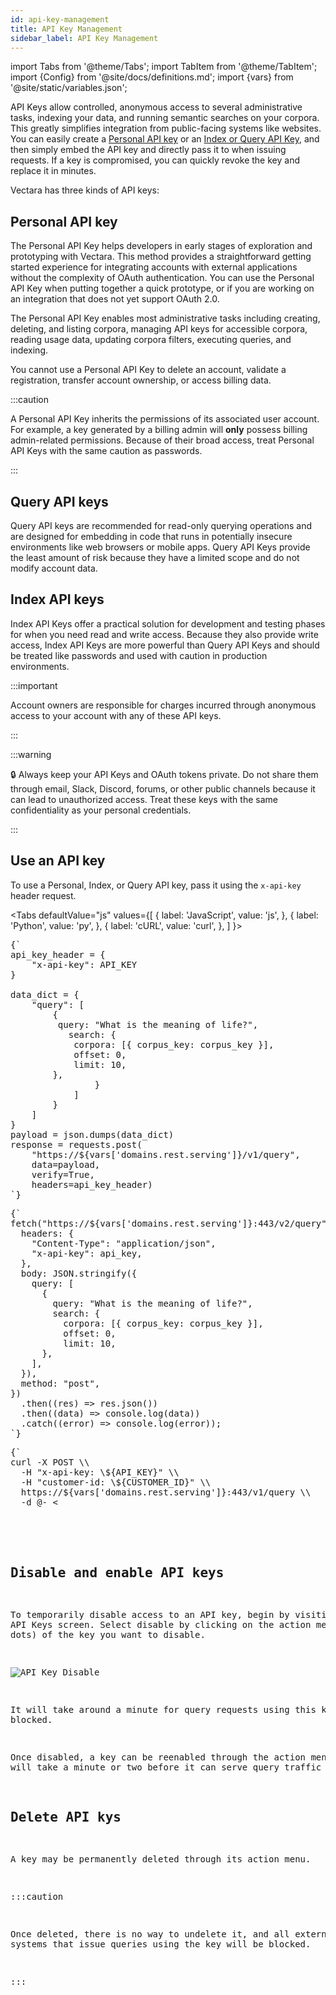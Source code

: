 ```yaml
---
id: api-key-management
title: API Key Management
sidebar_label: API Key Management
---
```


import Tabs from '@theme/Tabs';
import TabItem from '@theme/TabItem';
import {Config} from '@site/docs/definitions.md';
import {vars} from '@site/static/variables.json';

API Keys allow controlled, anonymous access to several administrative tasks, 
indexing your data, and running semantic searches on your corpora. This 
greatly simplifies integration from public-facing systems like websites. You 
can easily create a [Personal API key](/docs/console-ui/personal-api-key) or 
an [Index or Query API Key](/docs/console-ui/index-and-query-api-keys), 
and then simply embed the API key and directly pass it to <Config v="names.product"/> when 
issuing requests. If a key is compromised, you can quickly revoke the key and 
replace it in minutes.

Vectara has three kinds of API keys:

## Personal API key

The Personal API Key helps developers in early stages of exploration and 
prototyping with Vectara. This method provides a straightforward getting 
started experience for integrating accounts with external applications without 
the complexity of OAuth authentication. You can use the Personal API Key when 
putting together a quick prototype, or if you are working on an integration 
that does not yet support OAuth 2.0.

The Personal API Key enables most administrative tasks including creating, 
deleting, and listing corpora, managing API keys for accessible corpora, 
reading usage data, updating corpora filters, executing queries, and indexing.

You cannot use a Personal API Key to delete an account, validate a registration, 
transfer account ownership, or access billing data.

:::caution

A Personal API Key inherits the permissions of its associated user account. 
For example, a key generated by a billing admin will **only** possess 
billing admin-related permissions. Because of their broad access, treat 
Personal API Keys with the same caution as passwords.

:::

## Query API keys

Query API keys are recommended for read-only querying operations and are 
designed for embedding in code that runs in potentially insecure environments 
like web browsers or mobile apps. Query API Keys provide the least amount of 
risk because they have a limited scope and do not modify account data.

## Index API keys

Index API Keys offer a practical solution for development and testing phases 
for when you need read and write access. Because they also provide write 
access, Index API Keys are more powerful than Query API Keys and should be 
treated like passwords and used with caution in production environments.

:::important

Account owners are responsible for charges incurred through anonymous access to
your account with any of these API keys.

:::

:::warning

:lock: Always keep your API Keys and OAuth tokens private. Do not share them 
through email, Slack, Discord, forums, or other public channels because it 
can lead to unauthorized access. Treat these keys with the same 
confidentiality as your personal credentials. 

:::

## Use an API key

To use a Personal, Index, or Query API key, pass it using the `x-api-key` 
header request.

<Tabs
  defaultValue="js"
  values={[
    { label: 'JavaScript', value: 'js', },
    { label: 'Python', value: 'py', },
    { label: 'cURL', value: 'curl', },
  ]
}>
<TabItem value="py">
<pre>
{`
api_key_header = {
    "x-api-key": API_KEY
}
 
data_dict = {
    "query": [
        {
         query: "What is the meaning of life?",
           search: {
            corpora: [{ corpus_key: corpus_key }],
            offset: 0,
            limit: 10,
        },
                }
            ]
        }
    ]
}
payload = json.dumps(data_dict)
response = requests.post(
    "https://${vars['domains.rest.serving']}/v1/query",
    data=payload,
    verify=True,
    headers=api_key_header)
`}
</pre>

</TabItem>
<TabItem value="js">

<pre>
{`
fetch("https://${vars['domains.rest.serving']}:443/v2/query", {
  headers: {
    "Content-Type": "application/json",
    "x-api-key": api_key,
  },
  body: JSON.stringify({
    query: [
      {
        query: "What is the meaning of life?",
        search: {
          corpora: [{ corpus_key: corpus_key }],
          offset: 0,
          limit: 10,
      },
    ],
  }),
  method: "post",
})
  .then((res) => res.json())
  .then((data) => console.log(data))
  .catch((error) => console.log(error));
`}
</pre>
</TabItem>
<TabItem value="curl">
<pre>
{`
curl -X POST \\
  -H "x-api-key: \${API_KEY}" \\
  -H "customer-id: \${CUSTOMER_ID}" \\
  https://${vars['domains.rest.serving']}:443/v1/query \\
  -d @- <<END;
  {
    "query": [
      { "query": "What is the meaning of life?",
         search: {
          corpora: [{ corpus_key: corpus_key }],
          offset: 0,
          limit: 10,
      }
    ]
  }
END
`}
</pre>

</TabItem>
</Tabs>

## Disable and enable API keys

To temporarily disable access to an API key, begin by visiting the API Keys
screen. Select disable by clicking on the action menu (three dots) of the key
you want to disable.

![API Key Disable](/img/api_key_disable.png)

It will take around a minute for query requests using this key to be blocked.

Once disabled, a key can be reenabled through the action menu. It will take a
minute or two before it can serve query traffic again.

## Delete API kys

A key may be permanently deleted through its action menu. 

:::caution

Once deleted, there is no way to undelete it, and all external systems that
issue queries using the key will be blocked.

:::
